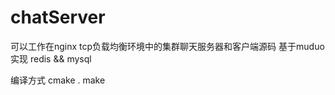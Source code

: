 # chatServer
可以工作在nginx tcp负载均衡环境中的集群聊天服务器和客户端源码 基于muduo实现 redis &amp;&amp; mysql

编译方式
cmake .
make

